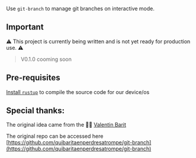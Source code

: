 Use `git-branch` to manage git branches on interactive mode.

## Important

⚠️ This project is currently being written and is not yet ready for production use. ⚠️

> V0.1.0 cooming soon

## Pre-requisites

[Install `rustup`](https://www.rust-lang.org/tools/install) to compile the source code for our device/os

## Special thanks:

The original idea came from the 🧙‍♂️ [Valentin Barit](https://github.com/quibaritaenperdresatrompe)

The original repo can be accessed here [https://github.com/quibaritaenperdresatrompe/git-branch](https://github.com/quibaritaenperdresatrompe/git-branch)
